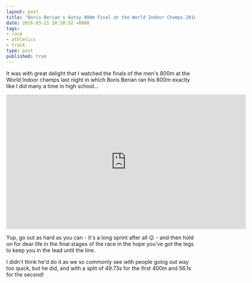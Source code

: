 ```yaml
---
layout: post
title: "Boris Berian's Gutsy 800m Final at the World Indoor Champs 2016"
date: 2016-03-21 10:58:52 +0000
tags:
- race
- athletics
- track
type: post
published: true
---
```


It was with great delight that I watched the finals of the men's 800m at the World Indoor champs last night in which Boris Berian ran his 800m exactly like I did many a time in high school...

<div class="center">
<iframe width="640" height="360" src="https://www.youtube-nocookie.com/embed/zuFy5zqge6E?rel=0" frameborder="0" allowfullscreen></iframe>
</div>

Yup, go out as hard as you can - it's a long sprint after all 😉 - and then hold on for dear life in the final stages of the race in the hope you've got the legs to keep you in the lead until the line.

I didn't think he'd do it as we so commonly see with people going out way too quick, but he did, and with a split of 49.73s for the first 400m and 56.1s for the second!

